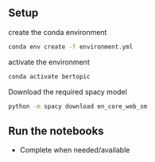 ## Setup

create the conda environment
```bash
conda env create -f environment.yml
```

activate the environment
```bash
conda activate bertopic
```

Download the required spacy model
```bash
python -m spacy download en_core_web_sm
``` 

## Run the notebooks 
- Complete when needed/available

